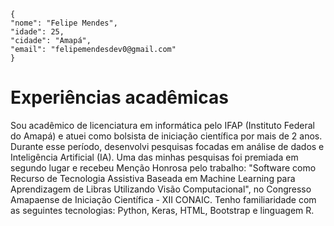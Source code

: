 ```
{ 
"nome": "Felipe Mendes",
"idade": 25,
"cidade": "Amapá",
"email": "felipemendesdev0@gmail.com"
}
```
# Experiências acadêmicas
<p>
Sou acadêmico de licenciatura em informática pelo IFAP (Instituto Federal do Amapá) e atuei como bolsista de iniciação científica por mais de 2 anos. Durante esse período, desenvolvi pesquisas focadas em análise de dados e Inteligência Artificial (IA). Uma das minhas pesquisas foi premiada em segundo lugar e recebeu Menção Honrosa pelo trabalho: "Software como Recurso de Tecnologia Assistiva Baseada em Machine Learning para Aprendizagem de Libras Utilizando Visão Computacional", no Congresso Amapaense de Iniciação Científica - XII CONAIC.
Tenho familiaridade com as seguintes tecnologias: Python, Keras, HTML, Bootstrap e linguagem R.
</p>

 


<!--
**felipemendescosta/felipemendescosta** is a ✨ _special_ ✨ repository because its `README.md` (this file) appears on your GitHub profile.

Here are some ideas to get you started:

- 🔭 I’m currently working on ...
- 🌱 I’m currently learning ...
- 👯 I’m looking to collaborate on ...
- 🤔 I’m looking for help with ...
- 💬 Ask me about ...
- 📫 How to reach me: ...
- 😄 Pronouns: ...
- ⚡ Fun fact: ...
-->
